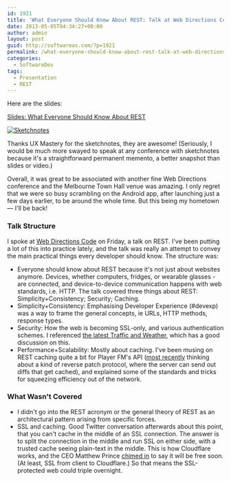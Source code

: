```yaml
---
id: 1921
title: 'What Everyone Should Know About REST: Talk at Web Directions Code'
date: 2013-05-05T04:34:27+00:00
author: admin
layout: post
guid: http://softwareas.com/?p=1921
permalink: /what-everyone-should-know-about-rest-talk-at-web-directions-code/
categories:
  - SoftwareDev
tags:
  - Presentation
  - REST
---
```

Here are the slides:

[Slides: What Everyone Should Know About REST](http://prez.mahemoff.com/rest4all)

<a href='https://twitter.com/uxmastery/status/330166800627142656'>![Sketchnotes](https://pbs.twimg.com/media/BJT89LRCEAEaI8H.jpg:large)</a>

Thanks UX Mastery for the sketchnotes, they are awesome! (Seriously, I would be much more swayed to speak at any conference with sketchnotes because it's a straightforward permanent memento, a better snapshot than slides or video.)

Overall, it was great to be associated with another fine Web Directions conference and the Melbourne Town Hall venue was amazing. I only regret that we were so busy scrambling on the Android app, after launching just a few days earlier, to be around the whole time. But this being my hometown &mdash; I'll be back!

### Talk Structure

I spoke at [Web Directions Code](http://code13melb.webdirections.org/) on Friday, a talk on REST. I've been putting a lot of this into practice lately, and the talk was really an attempt to convey the main practical things every developer should know. The structure was:

* Everyone should know about REST because it's not just about websites anymore. Devices, whether computers, fridges, or wearable glasses - are connected, and device-to-device communication happens with web standards, i.e. HTTP. The talk covered three things about REST: Simplicity+Consistency; Security; Caching.
* Simplicity+Consistency: Emphasising Developer Experience (#devexp) was a way to frame the general concepts, ie URLs, HTTP methods, response types.
* Security: How the web is becoming SSL-only, and various authentication schemes. I referenced [the latest Traffic and Weather](http://player.fm/1Xdnm), which has a good discussion on this.
* Performance+Scalability: Mostly about caching. I've been musing on REST caching quite a bit for Player FM's API ([most recently](https://plus.google.com/106413090159067280619/posts/jKzaYxgvHTY) thinking about a kind of reverse patch protocol, where the server can send out diffs that get cached), and explained some of the standards and tricks for squeezing efficiency out of the network.

### What Wasn't Covered

* I didn't go into the REST acronym or the general theory of REST as an architectural pattern arising from specific forces.
* SSL and caching. Good Twitter conversation afterwards about this point, that you can't cache in the middle of an SSL connection. The answer is to split the connection in the middle and run SSL on either side, with a trusted cache seeing plain-text in the middle. This is how Cloudflare works, and the CEO Matthew Prince [chimed in](https://twitter.com/eastdakota/status/329822448654643200) to say it will be free soon. (At least, SSL from client to Cloudflare.) So that means the SSL-protected web could triple overnight.